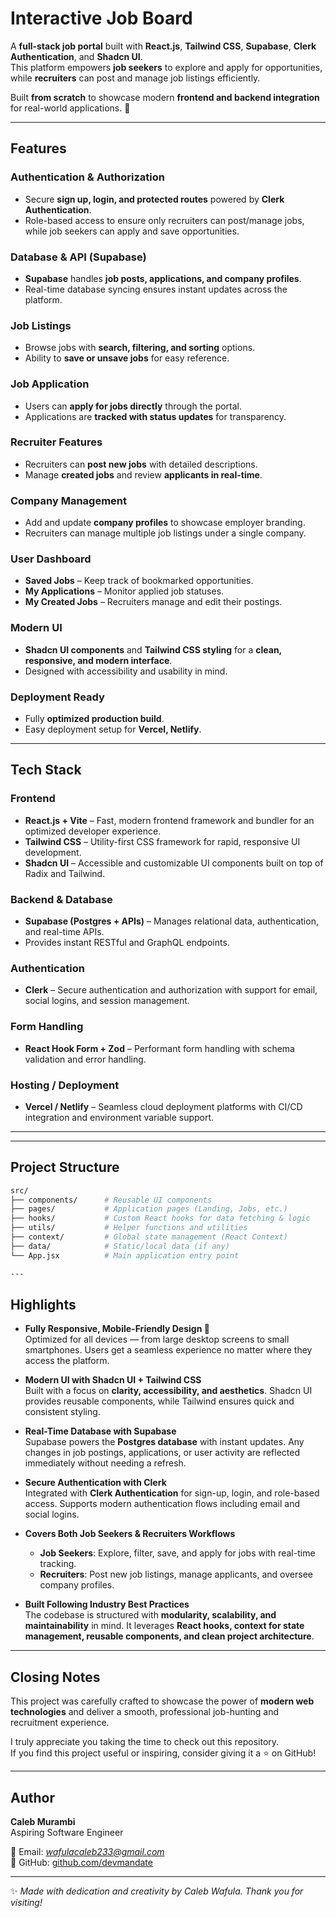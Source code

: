 # Interactive Job Board

A **full-stack job portal** built with **React.js**, **Tailwind CSS**, **Supabase**, **Clerk Authentication**, and **Shadcn UI**.  
This platform empowers **job seekers** to explore and apply for opportunities, while **recruiters** can post and manage job listings efficiently.  

Built **from scratch** to showcase modern **frontend and backend integration** for real-world applications. 🚀  

---

## Features

### Authentication & Authorization
- Secure **sign up, login, and protected routes** powered by **Clerk Authentication**.  
- Role-based access to ensure only recruiters can post/manage jobs, while job seekers can apply and save opportunities.  

### Database & API (Supabase)
- **Supabase** handles **job posts, applications, and company profiles**.  
- Real-time database syncing ensures instant updates across the platform.  

### Job Listings
- Browse jobs with **search, filtering, and sorting** options.  
- Ability to **save or unsave jobs** for easy reference.  

### Job Application
- Users can **apply for jobs directly** through the portal.  
- Applications are **tracked with status updates** for transparency.  

### Recruiter Features
- Recruiters can **post new jobs** with detailed descriptions.  
- Manage **created jobs** and review **applicants in real-time**.  

### Company Management
- Add and update **company profiles** to showcase employer branding.  
- Recruiters can manage multiple job listings under a single company.  

### User Dashboard
- **Saved Jobs** – Keep track of bookmarked opportunities.  
- **My Applications** – Monitor applied job statuses.  
- **My Created Jobs** – Recruiters manage and edit their postings.  

### Modern UI
- **Shadcn UI components** and **Tailwind CSS styling** for a **clean, responsive, and modern interface**.  
- Designed with accessibility and usability in mind.  

### Deployment Ready
- Fully **optimized production build**.  
- Easy deployment setup for **Vercel, Netlify**.  

---
## Tech Stack

### **Frontend**
- **React.js + Vite** – Fast, modern frontend framework and bundler for an optimized developer experience.  
- **Tailwind CSS** – Utility-first CSS framework for rapid, responsive UI development.  
- **Shadcn UI** – Accessible and customizable UI components built on top of Radix and Tailwind.  

### **Backend & Database**
- **Supabase (Postgres + APIs)** – Manages relational data, authentication, and real-time APIs.  
- Provides instant RESTful and GraphQL endpoints.  

### **Authentication**
- **Clerk** – Secure authentication and authorization with support for email, social logins, and session management.  

### **Form Handling**
- **React Hook Form + Zod** – Performant form handling with schema validation and error handling.  

### **Hosting / Deployment**
- **Vercel / Netlify** – Seamless cloud deployment platforms with CI/CD integration and environment variable support.  

---

---

## Project Structure

```bash
src/
├── components/      # Reusable UI components
├── pages/           # Application pages (Landing, Jobs, etc.)
├── hooks/           # Custom React hooks for data fetching & logic
├── utils/           # Helper functions and utilities
├── context/         # Global state management (React Context)
├── data/            # Static/local data (if any)
└── App.jsx          # Main application entry point

---
```
## Highlights

- **Fully Responsive, Mobile-Friendly Design 📱**  
  Optimized for all devices — from large desktop screens to small smartphones. Users get a seamless experience no matter where they access the platform.  

- **Modern UI with Shadcn UI + Tailwind CSS**  
  Built with a focus on **clarity, accessibility, and aesthetics**. Shadcn UI provides reusable components, while Tailwind ensures quick and consistent styling.  

- **Real-Time Database with Supabase**  
  Supabase powers the **Postgres database** with instant updates. Any changes in job postings, applications, or user activity are reflected immediately without needing a refresh.  

- **Secure Authentication with Clerk**  
  Integrated with **Clerk Authentication** for sign-up, login, and role-based access. Supports modern authentication flows including email and social logins.  

- **Covers Both Job Seekers & Recruiters Workflows**  
  - **Job Seekers**: Explore, filter, save, and apply for jobs with real-time tracking.  
  - **Recruiters**: Post new job listings, manage applicants, and oversee company profiles.  

- **Built Following Industry Best Practices**  
  The codebase is structured with **modularity, scalability, and maintainability** in mind. It leverages **React hooks, context for state management, reusable components, and clean project architecture**.  

---

## Closing Notes

This project was carefully crafted to showcase the power of **modern web technologies** and deliver a smooth, professional job-hunting and recruitment experience.  

I truly appreciate you taking the time to check out this repository.  
If you find this project useful or inspiring, consider giving it a ⭐ on GitHub!  

---

## Author

**Caleb Murambi**  
Aspiring Software Engineer 

📧 Email: *wafulacaleb233@gmail.com*  
🔗 GitHub: [github.com/devmandate](https://github.com/devmandate)  

---

✨ *Made with dedication and creativity by Caleb Wafula. Thank you for visiting!*  
